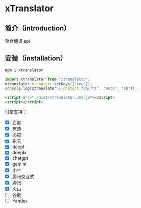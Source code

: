 # xTranslator

## 简介（introduction）

聚合翻译 api

## 安装（installation）

```bash
npm i xtranslator
```

```js
import xtranslator from "xtranslator";
xtranslator.e.chatgpt.setKeys(["key"]);
console.log(xtranslator.e.chatgpt.run("hi", "auto", "zh"));
```

```html
<script src="./dist/xtranslator.umd.js"></script>
<script></script>
```

引擎支持：

-   [x] 百度
-   [x] 有道
-   [x] 必应
-   [x] 彩云
-   [x] deepl
-   [x] deeplx
-   [x] chatgpt
-   [x] gemini
-   [x] 小牛
-   [x] 腾讯交互式
-   [x] 腾讯
-   [x] 火山
-   [ ] 谷歌
-   [ ] Yandex
